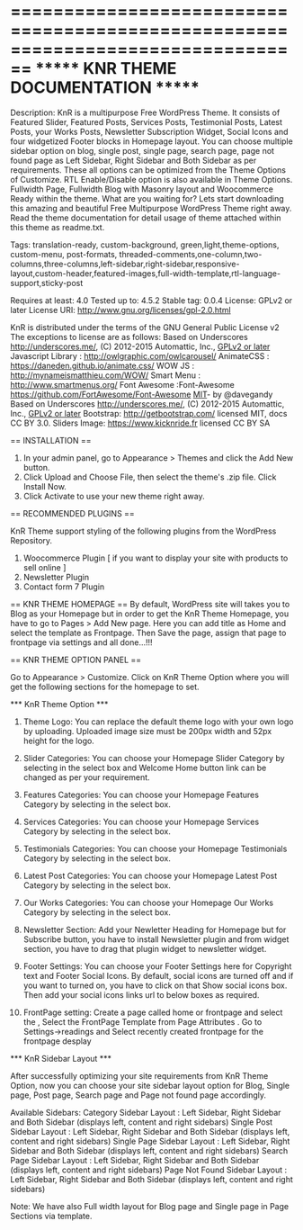 ================================================================================
                ***** KNR THEME DOCUMENTATION *****
================================================================================

Description: KnR is a multipurpose Free WordPress Theme. It consists of Featured Slider, Featured Posts, Services Posts, Testimonial Posts, Latest Posts, your Works Posts, Newsletter Subscription Widget, Social Icons and four widgetized Footer blocks in Homepage layout. You can choose multiple sidebar option on blog, single post, single page, search page, page not found page as Left Sidebar, Right Sidebar and Both Sidebar as per requirements. These all options can be optimized from the Theme Options of Customize. RTL Enable/Disable option is also available in Theme Options. Fullwidth Page, Fullwidth Blog with Masonry layout and Woocommerce Ready within the theme. What are you waiting for? Lets start downloading this amazing and beautiful Free Multipurpose WordPress Theme right away. Read the theme documentation for detail usage of theme attached within this theme as readme.txt.

Tags: translation-ready, custom-background, green,light,theme-options, custom-menu, post-formats, threaded-comments,one-column,two-columns,three-columns,left-sidebar,right-sidebar,responsive-layout,custom-header,featured-images,full-width-template,rtl-language-support,sticky-post

Requires at least: 4.0
Tested up to: 4.5.2
Stable tag: 0.0.4
License: GPLv2 or later
License URI: http://www.gnu.org/licenses/gpl-2.0.html



KnR is distributed under the terms of the GNU General Public License v2
The exceptions to license are as follows:
Based on Underscores http://underscores.me/, (C) 2012-2015 Automattic, Inc., [GPLv2 or later](https://www.gnu.org/licenses/gpl-2.0.html)
Javascript Library : http://owlgraphic.com/owlcarousel/
AnimateCSS : https://daneden.github.io/animate.css/
WOW JS : http://mynameismatthieu.com/WOW/
Smart Menu : http://www.smartmenus.org/
Font Awesome :Font-Awesome https://github.com/FortAwesome/Font-Awesome [MIT](http://opensource.org/licenses/MIT)- by @davegandy
Based on Underscores http://underscores.me/, (C) 2012-2015 Automattic, Inc., [GPLv2 or later](https://www.gnu.org/licenses/gpl-2.0.html)
Bootstrap: http://getbootstrap.com/  licensed MIT, docs CC BY 3.0.
Sliders Image: https://www.kicknride.fr licensed CC BY SA

== INSTALLATION ==
	
1. In your admin panel, go to Appearance > Themes and click the Add New button.
2. Click Upload and Choose File, then select the theme's .zip file. Click Install Now.
3. Click Activate to use your new theme right away.


== RECOMMENDED PLUGINS ==
	
KnR Theme support styling of  the following plugins from the WordPress Repository.

1. Woocommerce Plugin [ if you want to display your site with products to sell online ]
2. Newsletter Plugin
3. Contact form 7 Plugin


== KNR THEME HOMEPAGE ==
By default, WordPress site will takes you to Blog as your Homepage but in order to get the KnR Theme Homepage, you have to go to Pages > Add New page. Here you can add title as Home and select the template as Frontpage. Then Save the page, assign that page to frontpage via settings and all done...!!!


== KNR THEME OPTION PANEL ==
	
Go to Appearance > Customize.
Click on KnR Theme Option where you will get the following sections for the homepage to set.

*** KnR Theme Option ***

1. Theme Logo:
You can replace the default theme logo with your own logo by uploading. Uploaded image size must be 200px width and 52px height for the logo.

2. Slider Categories:
You can choose your Homepage Slider Category by selecting in the select box and Welcome Home button link can be changed as per your requirement.

3. Features Categories:
You can choose your Homepage Features Category by selecting in the select box.

4. Services Categories:
You can choose your Homepage Services Category by selecting in the select box.

5. Testimonials Categories:
You can choose your Homepage Testimonials Category by selecting in the select box.

6. Latest Post Categories:
You can choose your Homepage Latest Post Category by selecting in the select box.

7. Our Works Categories:
You can choose your Homepage Our Works Category by selecting in the select box.

8. Newsletter Section:
Add your Newletter Heading for Homepage but for Subscribe button, you have to install Newsletter plugin and from widget section, you have to drag that plugin widget to newsletter widget.

9. Footer Settings:
You can choose your Footer Settings here for Copyright text and Footer Social Icons. By default, social icons are turned off and if you want to turned on, you have to click on that Show social icons box. Then add your social icons links url to below boxes as required.
10. FrontPage setting:
Create a page called home or frontpage and select the , Select the FrontPage Template from Page Attributes . Go to Settings->readings and Select recently created frontpage for the frontpage desplay




*** KnR Sidebar Layout ***

After successfully optimizing your site requirements from KnR Theme Option, now you can choose your site sidebar layout option for Blog, Single page, Post page, Search page and Page not found page accordingly.

Available Sidebars:
Category Sidebar Layout 		: Left Sidebar, Right Sidebar and Both Sidebar (displays left, content and right sidebars)
Single Post Sidebar Layout 		: Left Sidebar, Right Sidebar and Both Sidebar (displays left, content and right sidebars)
Single Page Sidebar Layout 		: Left Sidebar, Right Sidebar and Both Sidebar (displays left, content and right sidebars)
Search Page Sidebar Layout 		: Left Sidebar, Right Sidebar and Both Sidebar (displays left, content and right sidebars)
Page Not Found Sidebar Layout 	: Left Sidebar, Right Sidebar and Both Sidebar (displays left, content and right sidebars)

Note: We have also Full width layout for Blog page and Single page in Page Sections via template.
